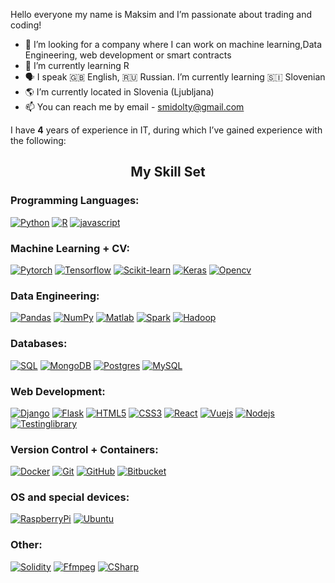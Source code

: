 Hello everyone my name is Maksim and I’m passionate about trading and coding!

- :pushpin: I’m looking for a company where I can work on machine learning,Data Engineering, web development or smart contracts
- 🌱 I’m currently learning R
- 🗣 I speak 🇬🇧 English, :ru: Russian. I’m currently learning :slovenia: Slovenian
- :earth_americas: I’m currently located in Slovenia (Ljubljana)
- 📫 You can reach me by email - smidolty@gmail.com

I have <b>4</b> years of experience in IT, during which I’ve gained experience with the following:
<h2 align="center">My Skill Set </h2>
<h3>Programming Languages:</h3>

[![Python](https://img.shields.io/badge/Python-191970?style=for-the-badge&logo=Python&logoColor=yellow)](https://www.python.org/)
[![R](https://img.shields.io/badge/R-276DC3?style=for-the-badge&logo=R&logoColor=white)](https://www.r-project.org/)
[![javascript](https://img.shields.io/badge/javascript-F7DF1E?style=for-the-badge&logo=javascript&logoColor=black)](https://developer.mozilla.org/en-US/docs/Web/JavaScript)
<h3>Machine Learning + CV:</h3>

[![Pytorch](https://img.shields.io/badge/pytorch-white?style=for-the-badge&logo=pytorch&logoColor=FF6F00)](https://pytorch.org/)
[![Tensorflow](https://img.shields.io/badge/tensorflow-white?style=for-the-badge&logo=tensorflow&logoColor=FF6F00)](https://www.tensorflow.org/ )
[![Scikit-learn](https://img.shields.io/badge/Scikit_learn-F7931E?style=for-the-badge&logo=scikit-learn&logoColor=white)](https://scikit-learn.org/)
[![Keras](https://img.shields.io/badge/Keras-D00000?style=for-the-badge&logo=keras&logoColor=white)](https://keras.io/)
[![Opencv](https://img.shields.io/badge/opencv-white?style=for-the-badge&logo=opencv&logoColor=5C3EE8)](https://opencv.org/)
<h3>Data Engineering:</h3>

[![Pandas](https://img.shields.io/badge/Pandas-150458?style=for-the-badge&logo=pandas&logoColor=white)](https://pandas.pydata.org/)
[![NumPy](https://img.shields.io/badge/NumPy-013243?style=for-the-badge&logo=numpy&logoColor=white)](https://numpy.org/)
[![Matlab](https://img.shields.io/badge/matlab-white?style=for-the-badge&logo=matlab&logoColor=0076A8)](https://www.mathworks.com/products/matlab.html)
[![Spark](https://img.shields.io/badge/Spark-E25A1C?style=for-the-badge&logo=apache-spark&logoColor=white)](https://spark.apache.org/)
[![Hadoop](https://img.shields.io/badge/Hadoop-D22128?style=for-the-badge&logo=apache-hadoop&logoColor=white)](https://hadoop.apache.org/)

<h3>Databases:</h3>

[![SQL](https://img.shields.io/badge/SQL-4479A1?style=for-the-badge&logo=sql&logoColor=white)](https://www.w3schools.com/sql/)
[![MongoDB](https://img.shields.io/badge/MongoDB-%234ea94b.svg?style=for-the-badge&logo=mongodb&logoColor=white)](https://www.mongodb.com/)
[![Postgres](https://img.shields.io/badge/postgres-%23316192.svg?style=for-the-badge&logo=postgresql&logoColor=white)](https://www.postgresql.org/)
[![MySQL](https://img.shields.io/badge/mysql-%2300f.svg?style=for-the-badge&logo=mysql&logoColor=white)](https://www.mysql.com/)
<h3>Web Development:</h3>

[![Django](https://img.shields.io/badge/django-green?style=for-the-badge&logo=django&logoColor=092E20)](https://www.djangoproject.com/)
[![Flask](https://img.shields.io/badge/flask-white?style=for-the-badge&logo=flask&logoColor=000000)](https://flask.palletsprojects.com/en/2.0.x/)
[![HTML5](https://img.shields.io/badge/html5-%23E34F26.svg?style=for-the-badge&logo=html5&logoColor=white)](https://developer.mozilla.org/en-US/docs/Web/Guide/HTML/HTML5)
[![CSS3](https://img.shields.io/badge/css3-%231572B6.svg?style=for-the-badge&logo=css3&logoColor=white)](https://developer.mozilla.org/en-US/docs/Web/CSS)
[![React](https://img.shields.io/badge/react-61DAFB?style=for-the-badge&logo=react&logoColor=black)](https://reactjs.org/)
[![Vuejs](https://img.shields.io/badge/vuejs-4FC08D?style=for-the-badge&logo=vue.js&logoColor=white)](https://vuejs.org/)
[![Nodejs](https://img.shields.io/badge/nodejs-339933?style=for-the-badge&logo=node.js&logoColor=white)](https://nodejs.org/en/)
[![Testinglibrary](https://img.shields.io/badge/testinglibrary-black?style=for-the-badge&logo=testinglibrary&logoColor=E33332)](https://testing-library.com/)

<h3>Version Control + Containers:</h3>

[![Docker](https://img.shields.io/badge/docker-%232496ED.svg?style=for-the-badge&logo=docker&logoColor=white)](https://www.docker.com/ )
[![Git](https://img.shields.io/badge/git-%23F05033.svg?style=for-the-badge&logo=git&logoColor=white)](https://git-scm.com/ )
[![GitHub](https://img.shields.io/badge/github-%23121011.svg?style=for-the-badge&logo=github&logoColor=white)](https://github.com/ )
[![Bitbucket](https://img.shields.io/badge/bitbucket-%230047B3.svg?style=for-the-badge&logo=bitbucket&logoColor=white)](https://bitbucket.org/)

<h3>OS and special devices:</h3>

[![RaspberryPi](https://img.shields.io/badge/Raspberry-white?style=for-the-badge&logo=raspberrypi&logoColor=A22846)](https://www.raspberrypi.org/ )
[![Ubuntu](https://img.shields.io/badge/Ubuntu-E95420?style=for-the-badge&logo=ubuntu&logoColor=white)](https://ubuntu.com/)

<h3>Other:</h3>

[![Solidity](https://img.shields.io/badge/solidity-black?style=for-the-badge&logo=solidity&logoColor=E363636)](https://docs.soliditylang.org/en/v0.8.10/)
[![Ffmpeg](https://img.shields.io/badge/ffmpeg-white?style=for-the-badge&logo=ffmpeg&logoColor=007808)](https://ffmpeg.org/ )
[![CSharp](https://img.shields.io/badge/csharp-white?style=for-the-badge&logo=csharp&logoColor=239120)](https://dotnet.microsoft.com/en-us/languages/csharp)











